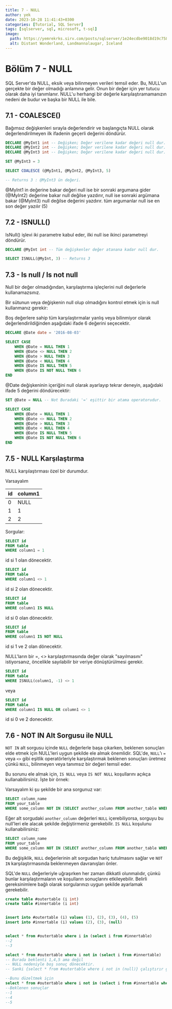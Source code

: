 ```yaml
---
title: 7 - NULL
author: yek
date: 2023-10-28 11:41:43+0300
categories: [Tutorial, SQL Server]
tags: [sqlserver, sql, microsoft, t-sql]
image:
  path: https://yemrekrks.sirv.com/posts/sqlserver/1e24ecdbe9018d19c7581ad7dec16175.jpg
  alt: Distant Wonderland, Landmannalaugar, Iceland
---
```



<style>
r { color: red }
b { color: blue }
y { color: yellow }
</style>


# Bölüm 7 - NULL
SQL Server'da NULL, eksik veya bilinmeyen verileri temsil eder. Bu, NULL'un gerçekte bir değer olmadığı anlamına gelir. Onun bir değer için yer tutucu olarak daha iyi tanımlanır. NULL'u herhangi bir değerle karşılaştıramamanızın nedeni de budur ve başka bir NULL ile bile.

## 7.1 - COALESCE()
Bağımsız değişkenleri sırayla değerlendirir ve başlangıçta NULL olarak değerlendirilmeyen ilk ifadenin geçerli değerini döndürür.

```sql
DECLARE @MyInt1 int -- Değişken; Değer verilene kadar değeri null dur.
DECLARE @MyInt2 int -- Değişken; Değer verilene kadar değeri null dur.
DECLARE @MyInt3 int -- Değişken; Değer verilene kadar değeri null dur.

SET @MyInt3 = 3

SELECT COALESCE (@MyInt1, @MyInt2, @MyInt3, 5) 

-- Returns 3 : @MyInt3 ün değeri.
```
@MyInt1 in değerine bakar değeri null ise bir sonraki argumana gider (@MyInt2) değerine bakar null değilse yazdırır, null ise sonraki argümana bakar (@MyInt3) null değilse değerini yazdırır. tüm argumanlar null ise en son değer yazılır (5)

## 7.2 - ISNULL()
IsNull() işlevi iki parametre kabul eder, ilki null ise ikinci parametreyi döndürür.

```sql
DECLARE @MyInt int -- Tüm değişkenler değer atanana kadar null dur.

SELECT ISNULL(@MyInt, 3) -- Returns 3
```

## 7.3 - Is null / Is not null
Null bir değer olmadığından, karşılaştırma işleçlerini null değerlerle kullanamazsınız.

Bir sütunun veya değişkenin null olup olmadığını kontrol etmek için is null kullanmanız gerekir:

Boş değerlere sahip tüm karşılaştırmalar yanlış veya bilinmiyor olarak değerlendirildiğinden aşağıdaki ifade 6 değerini seçecektir.
```sql
DECLARE @Date date = '2016-08-03'

SELECT CASE 
    WHEN @Date = NULL THEN 1
    WHEN @Date <> NULL THEN 2
    WHEN @Date > NULL THEN 3
    WHEN @Date < NULL THEN 4
    WHEN @Date IS NULL THEN 5
    WHEN @Date IS NOT NULL THEN 6
END
```

@Date değişkeninin içeriğini null olarak ayarlayıp tekrar deneyin, aşağıdaki ifade 5 değerini döndürecektir:
```sql
SET @Date = NULL -- Not Buradaki '=' eşittir bir atama operatorudur.

SELECT CASE 
    WHEN @Date = NULL THEN 1
    WHEN @Date <> NULL THEN 2
    WHEN @Date > NULL THEN 3
    WHEN @Date < NULL THEN 4
    WHEN @Date IS NULL THEN 5
    WHEN @Date IS NOT NULL THEN 6
END
```

## 7.5 - NULL Karşılaştırma
NULL karşılaştırması özel bir durumdur.

Varsayalım

| id | column1 |
| -- | ------- |
|0   | NULL    |
|1   | 1       |
|2   | 2       |

Sorgular:

```sql
SELECT id
FROM table
WHERE column1 = 1
```
id si 1 olan dönecektir.

```sql
SELECT id
FROM table
WHERE column1 <> 1
```
id si 2 olan dönecektir.


```sql
SELECT id
FROM table
WHERE column1 IS NULL
```
id si 0 olan dönecektir.


```sql
SELECT id
FROM table
WHERE column1 IS NOT NULL
```
id si 1 ve 2 olan dönecektir.

NULL'ların bir =, <> karşılaştırmasında değer olarak "sayılmasını" istiyorsanız, öncelikle sayılabilir bir veriye dönüştürülmesi gerekir.

```sql
SELECT id
FROM table
WHERE ISNULL(column1, -1) <> 1
```
veya
```sql
SELECT id
FROM table
WHERE column1 IS NULL OR column1 <> 1
```
id si 0 ve 2 donecektir.

## 7.6 - NOT IN Alt Sorgusu ile NULL
`NOT IN` alt sorgusu içinde `NULL` değerlerle başa çıkarken, beklenen sonuçları elde etmek için NULL'leri uygun şekilde ele almak önemlidir. SQL'de, `NULL`'ı `=` veya `<>` gibi eşitlik operatörleriyle karşılaştırmak beklenen sonuçları üretmez çünkü `NULL`, bilinmeyen veya tanımsız bir değeri temsil eder.

Bu sorunu ele almak için, `IS NULL` veya `IS NOT NULL` koşullarını açıkça kullanabilirsiniz. İşte bir örnek:

Varsayalım ki şu şekilde bir ana sorgunuz var:

```sql
SELECT column_name
FROM your_table
WHERE some_column NOT IN (SELECT another_column FROM another_table WHERE condition);
```

Eğer alt sorgudaki `another_column` değerleri `NULL` içerebiliyorsa, sorguyu bu null'leri ele alacak şekilde değiştirmeniz gerekebilir. `IS NULL` koşulunu kullanabilirsiniz:

```sql
SELECT column_name
FROM your_table
WHERE some_column NOT IN (SELECT another_column FROM another_table WHERE another_column IS NOT NULL AND condition);
```

Bu değişiklik, `NULL` değerlerinin alt sorgudan hariç tutulmasını sağlar ve `NOT IN` karşılaştırmasında beklenmeyen davranışları önler.

SQL'de `NULL` değerleriyle uğraşırken her zaman dikkatli olunmalıdır, çünkü bunlar karşılaştırmaların ve koşulların sonuçlarını etkileyebilir. Belirli gereksinimlere bağlı olarak sorgularınızı uygun şekilde ayarlamak gerekebilir.

```sql
create table #outertable (i int)
create table #innertable (i int)


insert into #outertable (i) values (1), (2), (3), (4), (5)
insert into #innertable (i) values (2), (3), (null)


select * from #outertable where i in (select i from #innertable)
--2
--3

select * from #outertable where i not in (select i from #innertable)
-- Burada beklenti 1,4,5 ama değil
-- NULL nedeniyle boş sonuç dönecektir.
-- Sanki {select * from #outertable where i not in (null)} çalıştırır gibi

--Bunu düzeltmek için
select * from #outertable where i not in (select i from #innertable where i is not null)
--Beklenen sonuçlar
--1
--4
--5
```